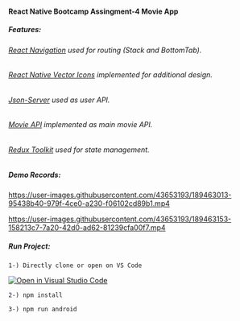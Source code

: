 #### React Native Bootcamp Assingment-4 Movie App
##### Features:
###### [React Navigation](https://reactnavigation.org/docs/hello-react-navigation/) used for routing (Stack and BottomTab).
###### [React Native Vector Icons](https://github.com/oblador/react-native-vector-icons) implemented for additional design.
###### [Json-Server](https://www.npmjs.com/package/json-server) used as user API.
###### [Movie API](https://developers.themoviedb.org/3/movies/get-latest-movie) implemented as main movie API.
###### [Redux Toolkit](https://redux-toolkit.js.org/) used for state management.

##### Demo Records:

https://user-images.githubusercontent.com/43653193/189463013-95438b40-979f-4ce0-a230-f06102cd89b1.mp4

https://user-images.githubusercontent.com/43653193/189463153-158213c7-7a20-42d0-ad62-81239cfa00f7.mp4

##### Run Project:

```
1-) Directly clone or open on VS Code
```
[![Open in Visual Studio Code](https://classroom.github.com/assets/open-in-vscode-c66648af7eb3fe8bc4f294546bfd86ef473780cde1dea487d3c4ff354943c9ae.svg)](https://classroom.github.com/online_ide?assignment_repo_id=8365409&assignment_repo_type=AssignmentRepo)

```
2-) npm install
```

```
3-) npm run android
```

